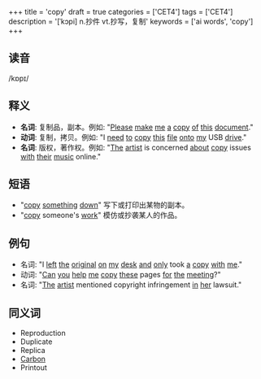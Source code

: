 +++
title = 'copy'
draft = true
categories = ['CET4']
tags = ['CET4']
description = '[ˈkɔpi] n.抄件 vt.抄写，复制'
keywords = ['ai words', 'copy']
+++

## 读音
/kɒpɪ/

## 释义
- **名词**: 复制品，副本。例如: "[Please](/post/please/) [make](/post/make/) [me](/post/me/) [a](/post/a/) [copy](/post/copy/) [of](/post/of/) [this](/post/this/) [document](/post/document/)."
- **动词**: 复制，拷贝。例如: "I [need](/post/need/) [to](/post/to/) [copy](/post/copy/) [this](/post/this/) [file](/post/file/) [onto](/post/onto/) [my](/post/my/) USB [drive](/post/drive/)."
- **名词**: 版权，著作权。例如: "[The](/post/the/) [artist](/post/artist/) is concerned [about](/post/about/) [copy](/post/copy/) issues [with](/post/with/) [their](/post/their/) [music](/post/music/) online."

## 短语
- "[copy](/post/copy/) [something](/post/something/) [down](/post/down/)" 写下或打印出某物的副本。
- "[copy](/post/copy/) someone's [work](/post/work/)" 模仿或抄袭某人的作品。

## 例句
- 名词: "I [left](/post/left/) [the](/post/the/) [original](/post/original/) [on](/post/on/) [my](/post/my/) [desk](/post/desk/) [and](/post/and/) [only](/post/only/) took [a](/post/a/) [copy](/post/copy/) [with](/post/with/) [me](/post/me/)."
- 动词: "[Can](/post/can/) [you](/post/you/) [help](/post/help/) [me](/post/me/) [copy](/post/copy/) [these](/post/these/) pages [for](/post/for/) [the](/post/the/) [meeting](/post/meeting/)?"
- 名词: "[The](/post/the/) [artist](/post/artist/) mentioned copyright infringement [in](/post/in/) [her](/post/her/) lawsuit."

## 同义词
- Reproduction
- Duplicate
- Replica
- [Carbon](/post/carbon/)
- Printout

